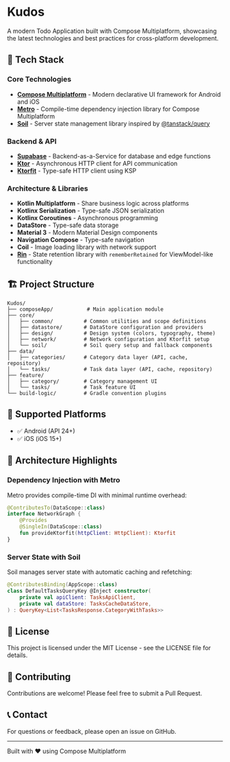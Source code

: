 # Kudos

A modern Todo Application built with Compose Multiplatform, showcasing the latest technologies and best practices for cross-platform development.

## 🚀 Tech Stack

### Core Technologies
- **[Compose Multiplatform](https://www.jetbrains.com/lp/compose-multiplatform/)** - Modern declarative UI framework for Android and iOS
- **[Metro](https://github.com/ZacSweers/metro)** - Compile-time dependency injection library for Compose Multiplatform
- **[Soil](https://github.com/soil-kt/soil)** - Server state management library inspired by [@tanstack/query](https://tanstack.com/query/latest)

### Backend & API
- **[Supabase](https://supabase.com/)** - Backend-as-a-Service for database and edge functions
- **[Ktor](https://ktor.io/)** - Asynchronous HTTP client for API communication
- **[Ktorfit](https://github.com/Foso/Ktorfit)** - Type-safe HTTP client using KSP

### Architecture & Libraries
- **Kotlin Multiplatform** - Share business logic across platforms
- **Kotlinx Serialization** - Type-safe JSON serialization
- **Kotlinx Coroutines** - Asynchronous programming
- **DataStore** - Type-safe data storage
- **Material 3** - Modern Material Design components
- **Navigation Compose** - Type-safe navigation
- **Coil** - Image loading library with network support
- **[Rin](https://github.com/takahirom/Rin)** - State retention library with `rememberRetained` for ViewModel-like functionality

## 🏗️ Project Structure

```
Kudos/
├── composeApp/           # Main application module
├── core/
│   ├── common/          # Common utilities and scope definitions
│   ├── datastore/       # DataStore configuration and providers
│   ├── design/          # Design system (colors, typography, theme)
│   ├── network/         # Network configuration and Ktorfit setup
│   └── soil/            # Soil query setup and fallback components
├── data/
│   ├── categories/      # Category data layer (API, cache, repository)
│   └── tasks/           # Task data layer (API, cache, repository)
├── feature/
│   ├── category/        # Category management UI
│   └── tasks/           # Task feature UI
└── build-logic/         # Gradle convention plugins
```

## 📱 Supported Platforms

- ✅ Android (API 24+)
- ✅ iOS (iOS 15+)

## 🔐 Architecture Highlights

### Dependency Injection with Metro
Metro provides compile-time DI with minimal runtime overhead:
```kotlin
@ContributesTo(DataScope::class)
interface NetworkGraph {
    @Provides
    @SingleIn(DataScope::class)
    fun provideKtorfit(httpClient: HttpClient): Ktorfit
}
```

### Server State with Soil
Soil manages server state with automatic caching and refetching:
```kotlin
@ContributesBinding(AppScope::class)
class DefaultTasksQueryKey @Inject constructor(
    private val apiClient: TasksApiClient,
    private val dataStore: TasksCacheDataStore,
) : QueryKey<List<TasksResponse.CategoryWithTasks>>
```

## 📄 License

This project is licensed under the MIT License - see the LICENSE file for details.

## 🤝 Contributing

Contributions are welcome! Please feel free to submit a Pull Request.

## 📞 Contact

For questions or feedback, please open an issue on GitHub.

---

Built with ❤️ using Compose Multiplatform
